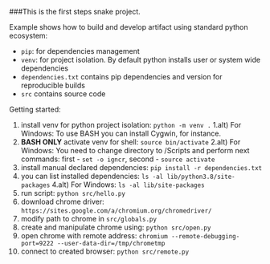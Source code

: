 ###This is the first steps snake project.

Example shows how to build and develop artifact using standard python ecosystem:
- `pip`: for dependencies management
- `venv`: for project isolation. By default python installs user or system wide dependencies
- `dependencies.txt` contains pip dependencies and version for reproducible builds
- `src` contains source code

Getting started:
1) install venv for python project isolation: `python -m venv .`
1.alt) For Windows: To use BASH you can install Cygwin, for instance.
2) **BASH ONLY** activate venv for shell: `source bin/activate`
2.alt) For Windows: You need to change directory to /Scripts and perform next commands: first - `set -o igncr`, second - `source activate
` 
3) install manual declared dependencies: `pip install -r dependencies.txt`
4) you can list installed dependencies: `ls -al lib/python3.8/site-packages`
4.alt) For Windows: `ls -al lib/site-packages`
5) run script: `python src/hello.py`
6) download chrome driver: `https://sites.google.com/a/chromium.org/chromedriver/`
7) modify path to chrome in `src/globals.py`
8) create and manipulate chrome using: `python src/open.py`
9) open chrome with remote address: `chromium --remote-debugging-port=9222 --user-data-dir=/tmp/chrometmp`
10) connect to created browser: `python src/remote.py`